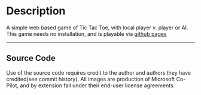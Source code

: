 # Description

A simple web based game of Tic Tac Toe, with local player v. player or AI. This game needs no installation, and is playable via [github pages](https://fatanorexic.github.io/project_tic_tac_toe/)

---

## Source Code
Use of the source code requires credit to the author and authors they have credited(see commit history). All images are production of Microsoft Co-Pilot, and by extension
fall under their end-user license agreements.